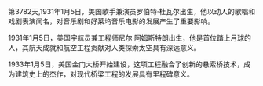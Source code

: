 第3782天,1931年1月5日，美国歌手兼演员罗伯特·杜瓦尔出生，他以动人的歌唱和戏剧表演闻名，对音乐剧和好莱坞音乐电影的发展产生了重要影响。

1931年1月5日，美国宇航员兼工程师尼尔·阿姆斯特朗出生，他是首位踏上月球的人，其航天成就和航空工程贡献对人类探索太空具有深远意义。

1933年1月5日，美国金门大桥开始建设，这项工程融合了创新的悬索桥技术，成为建筑史上的杰作，对现代桥梁工程的发展具有里程碑意义。